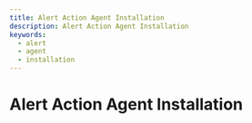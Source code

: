 ```yaml
---
title: Alert Action Agent Installation
description: Alert Action Agent Installation
keywords:
  - alert
  - agent
  - installation
---
```


# Alert Action Agent Installation


